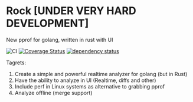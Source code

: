 # Rock [UNDER VERY HARD DEVELOPMENT]
New pprof for golang, written in rust with UI

![CI](https://github.com/48d90782/x-ray/workflows/CI/badge.svg)
[![Coverage Status](https://img.shields.io/coveralls/github/48d90782/x-ray.svg)](https://coveralls.io/github/48d90782/x-ray?branch=master)
[![dependency status](https://deps.rs/repo/github/48d90782/x-ray/status.svg)](https://deps.rs/repo/github/48d90782/x-ray)

Tagrets:
1. Create a simple and powerful realtime analyzer for golang (but in Rust)
2. Have the ability to analyze in UI (Realtime, diffs and other)
3. Include perf in Linux systems as alternative to grabbing pprof
4. Analyze offline (merge support)
